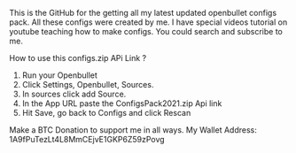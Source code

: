 This is the GitHub for the getting all my latest updated openbullet configs pack.
All these configs were created by me.
I have special videos tutorial on youtube teaching how to make configs.
You could search and subscribe to me.


How to use this configs.zip APi Link ?
1. Run your Openbullet
2. Click Settings, Openbullet, Sources.
3. In sources click add Source.
4. In the App URL paste the ConfigsPack2021.zip Api link
5. Hit Save, go back to Configs and click Rescan


Make a BTC Donation to support me in all ways.
My Wallet Address: 1A9fPuTezLt4L8MmCEjvE1GKP6Z59zPovg
